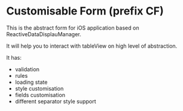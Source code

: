 # Customisable Form (prefix CF)

This is the abstract form for iOS application based on ReactiveDataDisplauManager.

It will help you to interact with tableView on high level of abstraction. 

It has:
- validation
- rules
- loading state
- style customisation
- fields customisation
- different separator style support
